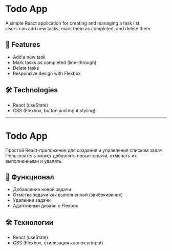 # Todo App

A simple React application for creating and managing a task list.  
Users can add new tasks, mark them as completed, and delete them.

## 🚀 Features

- Add a new task  
- Mark tasks as completed (line-through)  
- Delete tasks  
- Responsive design with Flexbox  

## 🛠️ Technologies

- React (useState)  
- CSS (Flexbox, button and input styling)

------------------------------------------------------------------------------------------------------------------------------------------------------------


# Todo App

Простой React-приложение для создания и управления списком задач.  
Пользователь может добавлять новые задачи, отмечать их выполненными и удалять.

## 🚀 Функционал

- Добавление новой задачи  
- Отметка задачи как выполненной (зачёркивание)  
- Удаление задачи  
- Адаптивный дизайн с Flexbox  

## 🛠️ Технологии

- React (useState)  
- CSS (Flexbox, стилизация кнопок и input)  
